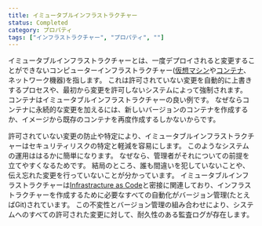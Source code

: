 ```yaml
---
title: イミュータブルインフラストラクチャー
status: Completed
category: プロパティ
tags: ["インフラストラクチャー", "プロパティ", ""]
---
```


イミュータブルインフラストラクチャーとは、一度デプロイされると変更することができないコンピューターインフラストラクチャー([仮想マシン](/ja/virtual-machine/)や[コンテナ](/ja/container/)、ネットワーク機器)を指します。
これは許可されていない変更を自動的に上書きするプロセスや、最初から変更を許可しないシステムによって強制されます。
コンテナはイミュータブルインフラストラクチャーの良い例です。
なぜならコンテナに永続的な変更を加えるには、新しいバージョンのコンテナを作成するか、イメージから既存のコンテナを再度作成するしかないからです。

許可されていない変更の防止や特定により、イミュータブルインフラストラクチャーはセキュリティリスクの特定と軽減を容易にします。
このようなシステムの運用ははるかに簡単になります。
なぜなら、管理者がそれについての前提を立てやすくなるためです。
結局のところ、誰も間違いを犯していないことや、伝え忘れた変更を行っていないことが分かっています。
イミュータブルインフラストラクチャーは[Infrastracture as Code](/ja/infrastructure-as-code/)と密接に関連しており、インフラストラクチャーを作成するために必要なすべての自動化がバージョン管理(たとえばGit)されています。
この不変性とバージョン管理の組み合わせにより、システムへのすべての許可された変更に対して、耐久性のある監査ログが存在します。
